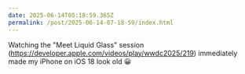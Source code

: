 ```yaml
---
date: 2025-06-14T05:18:59.365Z
permalink: /post/2025-06-14-07-18-59/index.html
---
```


Watching the "Meet Liquid Glass" session (https://developer.apple.com/videos/play/wwdc2025/219) immediately made my iPhone on iOS 18 look old 😀